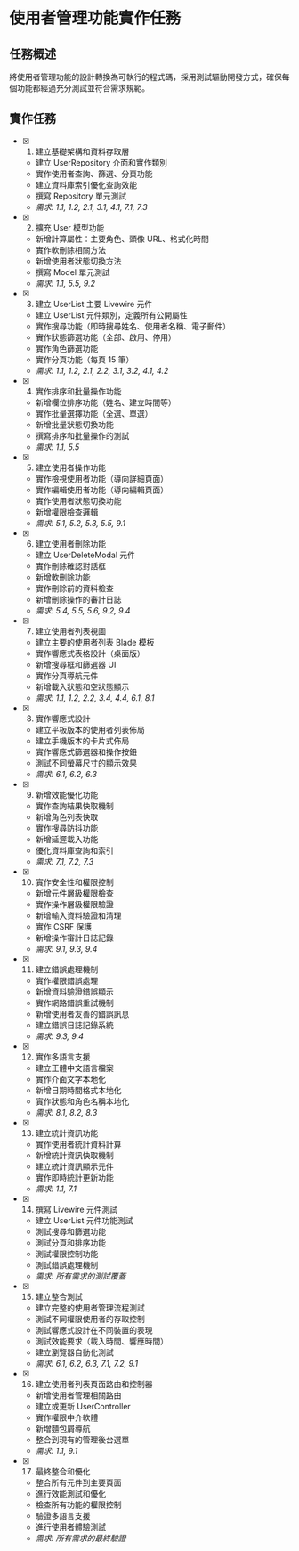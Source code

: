 # 使用者管理功能實作任務

## 任務概述

將使用者管理功能的設計轉換為可執行的程式碼，採用測試驅動開發方式，確保每個功能都經過充分測試並符合需求規範。

## 實作任務

- [x] 1. 建立基礎架構和資料存取層





  - 建立 UserRepository 介面和實作類別
  - 實作使用者查詢、篩選、分頁功能
  - 建立資料庫索引優化查詢效能
  - 撰寫 Repository 單元測試
  - _需求: 1.1, 1.2, 2.1, 3.1, 4.1, 7.1, 7.3_

- [x] 2. 擴充 User 模型功能





  - 新增計算屬性：主要角色、頭像 URL、格式化時間
  - 實作軟刪除相關方法
  - 新增使用者狀態切換方法
  - 撰寫 Model 單元測試
  - _需求: 1.1, 5.5, 9.2_

- [x] 3. 建立 UserList 主要 Livewire 元件






  - 建立 UserList 元件類別，定義所有公開屬性
  - 實作搜尋功能（即時搜尋姓名、使用者名稱、電子郵件）
  - 實作狀態篩選功能（全部、啟用、停用）
  - 實作角色篩選功能
  - 實作分頁功能（每頁 15 筆）
  - _需求: 1.1, 1.2, 2.1, 2.2, 3.1, 3.2, 4.1, 4.2_

- [x] 4. 實作排序和批量操作功能






  - 新增欄位排序功能（姓名、建立時間等）
  - 實作批量選擇功能（全選、單選）
  - 新增批量狀態切換功能
  - 撰寫排序和批量操作的測試
  - _需求: 1.1, 5.5_

- [x] 5. 建立使用者操作功能









  - 實作檢視使用者功能（導向詳細頁面）
  - 實作編輯使用者功能（導向編輯頁面）
  - 實作使用者狀態切換功能
  - 新增權限檢查邏輯
  - _需求: 5.1, 5.2, 5.3, 5.5, 9.1_

- [x] 6. 建立使用者刪除功能





  - 建立 UserDeleteModal 元件
  - 實作刪除確認對話框
  - 新增軟刪除功能
  - 實作刪除前的資料檢查
  - 新增刪除操作的審計日誌
  - _需求: 5.4, 5.5, 5.6, 9.2, 9.4_

- [x] 7. 建立使用者列表視圖










  - 建立主要的使用者列表 Blade 模板
  - 實作響應式表格設計（桌面版）
  - 新增搜尋框和篩選器 UI
  - 實作分頁導航元件
  - 新增載入狀態和空狀態顯示
  - _需求: 1.1, 1.2, 2.2, 3.4, 4.4, 6.1, 8.1_

- [x] 8. 實作響應式設計





  - 建立平板版本的使用者列表佈局
  - 建立手機版本的卡片式佈局
  - 實作響應式篩選器和操作按鈕
  - 測試不同螢幕尺寸的顯示效果
  - _需求: 6.1, 6.2, 6.3_

- [x] 9. 新增效能優化功能





  - 實作查詢結果快取機制
  - 新增角色列表快取
  - 實作搜尋防抖功能
  - 新增延遲載入功能
  - 優化資料庫查詢和索引
  - _需求: 7.1, 7.2, 7.3_

- [x] 10. 實作安全性和權限控制





  - 新增元件層級權限檢查
  - 實作操作層級權限驗證
  - 新增輸入資料驗證和清理
  - 實作 CSRF 保護
  - 新增操作審計日誌記錄
  - _需求: 9.1, 9.3, 9.4_

- [x] 11. 建立錯誤處理機制





  - 實作權限錯誤處理
  - 新增資料驗證錯誤顯示
  - 實作網路錯誤重試機制
  - 新增使用者友善的錯誤訊息
  - 建立錯誤日誌記錄系統
  - _需求: 9.3, 9.4_

- [x] 12. 實作多語言支援












  - 建立正體中文語言檔案
  - 實作介面文字本地化
  - 新增日期時間格式本地化
  - 實作狀態和角色名稱本地化
  - _需求: 8.1, 8.2, 8.3_

- [x] 13. 建立統計資訊功能





  - 實作使用者統計資料計算
  - 新增統計資訊快取機制
  - 建立統計資訊顯示元件
  - 實作即時統計更新功能
  - _需求: 1.1, 7.1_

- [x] 14. 撰寫 Livewire 元件測試





  - 建立 UserList 元件功能測試
  - 測試搜尋和篩選功能
  - 測試分頁和排序功能
  - 測試權限控制功能
  - 測試錯誤處理機制
  - _需求: 所有需求的測試覆蓋_

- [x] 15. 建立整合測試





  - 建立完整的使用者管理流程測試
  - 測試不同權限使用者的存取控制
  - 測試響應式設計在不同裝置的表現
  - 測試效能要求（載入時間、響應時間）
  - 建立瀏覽器自動化測試
  - _需求: 6.1, 6.2, 6.3, 7.1, 7.2, 9.1_

- [x] 16. 建立使用者列表頁面路由和控制器









  - 新增使用者管理相關路由
  - 建立或更新 UserController
  - 實作權限中介軟體
  - 新增麵包屑導航
  - 整合到現有的管理後台選單
  - _需求: 1.1, 9.1_

- [x] 17. 最終整合和優化





  - 整合所有元件到主要頁面
  - 進行效能測試和優化
  - 檢查所有功能的權限控制
  - 驗證多語言支援
  - 進行使用者體驗測試
  - _需求: 所有需求的最終驗證_
